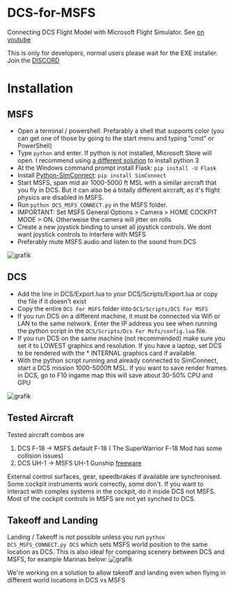 # DCS-for-MSFS
Connecting DCS Flight Model with Microsoft Flight Simulator.
See [on youtube](https://www.youtube.com/channel/UCZobogo5kNABPsUp_W4tU0Q)

This is only for developers, normal users please wait for the EXE installer.
Join the [DISCORD](https://discord.gg/j9WuCrsY8y)

# Installation

## MSFS
* Open a terminal / powershell. Prefarably a shell that supports color (you can get one of those by going to the start menu and typing "cmd" or PowerShell) 
* Type `python` and enter. If python is not installed, Microsoft Store will open. I recommend using [a different solution](https://stackoverflow.com/a/57421906) to install python 3
* At the Windows command prompt install Flask: `pip install -U Flask`
* Install [Python-SimConnect](https://github.com/odwdinc/Python-SimConnect): `pip install SimConnect`
* Start MSFS, span mid air 1000-5000 ft MSL with a similar aircraft that you fly in DCS. But it can also be a totally different aircraft, as it's flight physics are disabled in MSFS.
* Run `python DCS_MSFS_CONNECT.py` in the MSFS folder.
* IMPORTANT: Set MSFS General Options > Camera > HOME COCKPIT MODE > ON. Otherweise the camera will jitter on rolls
* Create a new joystick binding to unset all joystick controls. We dont want joystick controls to interfere with MSFS
* Preferably mute MSFS audio and listen to the sound from DCS

![grafik](https://user-images.githubusercontent.com/3744048/150621920-9eb15a86-a0af-455a-a90a-6f6c51e3e4ac.png)


## DCS
* Add the line in DCS/Export.lua to your DCS/Scripts/Export.lua or copy the file if it doesn't exist
* Copy the entire `DCS For MSFS` folder into `DCS/Scripts/DCS For MSFS`
* If you run DCS on a different machine, it must be connected via Wifi or LAN to the same network. Enter the IP address you see when running the python script in the `DCS/Scripts/Dcs For Msfs/config.lua` file.
* If you run DCS on the same machine (not recommended) make sure you set it to LOWEST graphics and resolution. If you have a laptop, set DCS to be rendered with the * INTERNAL graphics card if available.
* With the python script running and already connected to SimConnect, start a DCS mission 1000-5000ft MSL. If you want to save render frames in DCS, go to F10 ingame map this will save about 30-50% CPU and GPU

![grafik](https://user-images.githubusercontent.com/3744048/150621954-1e6c6d76-51f6-4c3e-ba64-5a26ade57e83.png)


## Tested Aircraft
Tested aircraft combos are
1. DCS F-18 -> MSFS default F-18 ( The SuperWarrior F-18 Mod has some collision issues)
2. DCS UH-1 -> MSFS UH-1 Gunship [freeware](https://fr.flightsim.to/file/24313/uh-1c-huey-gunship)

External control surfaces, gear, speedbrakes if available are synchronised. Some cockpit instruments work correctly, some don't.
If you want to interact with complex systems in the cockpit, do it inside DCS not MSFS. Most of the cockpit controls in MSFS are not yet synched to DCS.

## Takeoff and Landing
Landing / Takeoff is not possible unless you run `python DCS_MSFS_CONNECT.py DCS` which sets MSFS world position to the same location as DCS.
This is also ideal for comparing scenery between DCS and MSFS, for example Marinas below:
![grafik](https://user-images.githubusercontent.com/3744048/150657932-a38929c5-9a64-4694-91e6-93206b53697d.png)

We're working on a solution to allow takeoff and landing even when flying in different world locations in DCS vs MSFS

